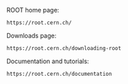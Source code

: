 
ROOT home page:

```
https://root.cern.ch/
```

Downloads page:

```
https://root.cern.ch/downloading-root
```


Documentation and tutorials:

```
https://root.cern.ch/documentation
```

